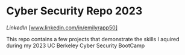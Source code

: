 # Cyber Security Repo 2023
*LinkedIn* [www.linkedin.com/in/emilyrapp50]

This repo contains a few projects that demonstrate the skills I aquired during my 2023 UC Berkeley Cyber Security BootCamp
